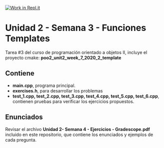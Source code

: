 [![Work in Repl.it](https://classroom.github.com/assets/work-in-replit-14baed9a392b3a25080506f3b7b6d57f295ec2978f6f33ec97e36a161684cbe9.svg)](https://classroom.github.com/online_ide?assignment_repo_id=4833301&assignment_repo_type=AssignmentRepo)
# Unidad 2 - Semana 3 - Funciones Templates
Tarea #3 del curso de programación orientado a objetos II, incluye el proyecto cmake: **poo2_unit2_week_7_2020_2_template**

## Contiene
- **main.cpp**, programa principal.  
- **exercises.h**, para desarrollar los problemas   
- **test_1.cpp, test_2.cpp, test_3.cpp, test_4.cpp, test_5.cpp, test_6.cpp**, contienen pruebas para verificar los ejercicios propuestos.  

## Enunciados 
Revisar el archivo **Unidad 2- Semana 4 - Ejercicios - Gradescope.pdf** incluido en este repositorio, que contiene los enunciados y ejemplos de cada pregunta.
